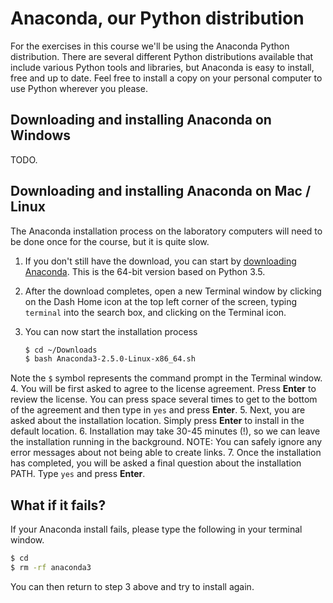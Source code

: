 # Anaconda, our Python distribution
For the exercises in this course we'll be using the Anaconda Python distribution. 
There are several different Python distributions available that include various Python tools and libraries,
but Anaconda is easy to install, free and up to date. Feel free to install a copy on your personal computer to use Python wherever you please.

## Downloading and installing Anaconda on Windows

TODO. 

## Downloading and installing Anaconda on Mac / Linux
The Anaconda installation process on the laboratory computers will need to be done once for the course, but it is quite slow.

1. If you don't still have the download, you can start by [downloading Anaconda](http://repo.continuum.io/archive/Anaconda3-2.5.0-Linux-x86_64.sh). 
This is the 64-bit version based on Python 3.5.
2. After the download completes, open a new Terminal window by clicking on the Dash Home icon at the top left corner of the screen,  typing `terminal` 
into the search box, and clicking on the Terminal icon.
3. You can now start the installation process

    ```bash
    $ cd ~/Downloads
    $ bash Anaconda3-2.5.0-Linux-x86_64.sh
    ```
Note the `$` symbol represents the command prompt in the Terminal window.
4. You will be first asked to agree to the license agreement. Press **Enter** to review the license. You can press space several times to get to the bottom of the agreement and then type in `yes` and press **Enter**.
5. Next, you are asked about the installation location. Simply press **Enter** to install in the default location.
6. Installation may take 30-45 minutes (!), so we can leave the installation running in the background. NOTE: You can safely ignore any error messages about not being able to create links.
7. Once the installation has completed, you will be asked a final question about the installation PATH. Type `yes` and press **Enter**.

## What if it fails?
If your Anaconda install fails, please type the following in your terminal window.

```bash
$ cd
$ rm -rf anaconda3
```

You can then return to step 3 above and try to install again.
